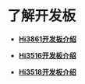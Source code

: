 # 了解开发板<a name="ZH-CN_TOPIC_0000001174270687"></a>

-   **[Hi3861开发板介绍](Hi3861开发板介绍.md)**  

-   **[Hi3516开发板介绍](Hi3516开发板介绍.md)**  

-   **[Hi3518开发板介绍](Hi3518开发板介绍.md)**  


